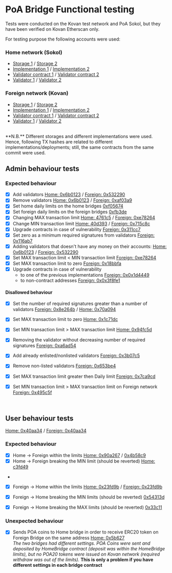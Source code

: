 # PoA Bridge Functional testing

Tests were conducted on the Kovan test network and PoA Sokol, but they have been verified on Kovan Etherscan only.

For testing purpose the following accounts were used:

### Home network (Sokol)
- [Storage 1](https://sokol.poaexplorer.com/address/search/0xad3ccd040d968af2fa983413d3c8aadd9a6f1c9a) / [Storage 2](https://sokol.poaexplorer.com/address/search/0x8E854802d695269A6F1f3Fcabb2111d2F5A0E6f9)
- [Implementation 1](https://sokol.poaexplorer.com/address/search/0x370b86ba8c5ad9c9f55644826b6819cb4f720aad) / [Implementation 2](https://sokol-explorer.poa.network/account/0x608707f39c8E487eafEDfB190f14392E6239eF00)
- [Validator contract 1](https://sokol-explorer.poa.network/account/0x5F5fB0A1C6e1c95346Eca1771732Db1fD149525B) / [Validator contract 2](https://sokol-explorer.poa.network/account/0x7A070129e443F2f29A9B6320c16a05bA22b4ac0c)
- [Validator 1](https://sokol-explorer.poa.network/account/0x6b1454ea62aa394c98bb63ed6ec8a491ba144a60) / [Validator 2](https://sokol-explorer.poa.network/account/0x8bcb705c12164ef39d6202cc38059a91603e6872)


### Foreign network (Kovan)

- [Storage 1](https://kovan.etherscan.io/address/0x7Ea07cd462eF0d5B51F85d12f232e6BbF646A016) / [Storage 2](https://kovan.etherscan.io/address/0x4055A80216190861Cee084CA6148A0D3bb2725c1)
- [Implementation 1](https://kovan.etherscan.io/address/0xE58227ae91b3631e13089e9888BBe5E23d779975) / [Implementation 2](https://kovan.etherscan.io/address/0xeB1598642f52B911AF0192002201b5EF0661CC8E)
- [Validator contract 1](https://kovan.etherscan.io/address/0xad3ccd040d968af2fA983413D3c8aADd9a6F1c9a) / [Validator contract 2](https://kovan.etherscan.io/address/0x431c5b97Ba8387EC5979e06b555aeFcC9080A2b2)
- [Validator 1](https://kovan.etherscan.io/address/0x6b1454ea62aa394c98bb63ed6ec8a491ba144a60) / [Validator 2](https://kovan.etherscan.io/address/0x8bcb705c12164ef39d6202cc38059a91603e6872)

<br>
**N.B.** Different storages and different implementations were used. Hence, following TX hashes are related to different implementations/deployments; still, the same contracts from the same commit were used.

<br>


## Admin behaviour tests

### Expected behaviour

 - [x] Add validators [Home: 0x6b0123](https://sokol.poaexplorer.com/txid/search/0x6b0123736631c34d0a0b1849284d96e79653015e6d240ea61bbcb39d7654b184) / [Foreign: 0x532290](https://kovan.etherscan.io/tx/0x532290af87e310e96bffc86cfae9530eb0d2bf9a5fdce0594ba2fea3a28bbef5)
 - [x] Remove validators [Home: 0x6b0123](https://sokol.poaexplorer.com/txid/search/0x6b0123736631c34d0a0b1849284d96e79653015e6d240ea61bbcb39d7654b184) / [Foreign: 0xaf03a9](https://kovan.etherscan.io/tx/0xaf03a93221c8f16fd398370a0889f741e979089ebcd7982f2bdf5f8179f91679)
 - [x] Set home daily limits on the home bridges [0xf05674](https://sokol.poaexplorer.com/txid/search/0xf0567473d72489d7f3cc6f33cbd14e65985dbb14ae12d3656d1bc80754f7c176)
 - [x] Set foreign daily limits on the foreign bridges [0xfb3de](https://kovan.etherscan.io/tx/0xfb3de489326d4287685638b32ff9ac9c67dd091bb9f7884df765d673d8268e09)
 - [X] Changing MAX transaction limit [Home: 4761c5](https://sokol.poaexplorer.com/txid/search/4761c5ea1ccd5ecf0297000621421e8d1da841f8844b241a1013c5e0c0d320a4) / [Foreign: 0xe78264](https://kovan.etherscan.io/tx/0xe7826480a1ac9ac907ab68b958cea9e6d4baed8c0157870cf391d3ccfaaa0e44)
 - [x] Change MIN transaction limit [Home: 40d393](https://sokol.poaexplorer.com/txid/search/40d39314ad761a271dbfe2becdae8081ea73c397fe1b7a4b316b5fda587ecc0d) / [Foreign: 0x715c8c](https://kovan.etherscan.io/tx/715c8cb9d7acb8fb463087648b2079cbb55a5763f53f83b74e58c1c40c12c85c)
 - [x] Upgrade contracts in case of vulnerability [Foreign: 0x311cc7](https://kovan.etherscan.io/tx/0x311cc7d251ca8bec5f06551c3033429560444934c87adb19eb6850cd24d17483)
 - [x] Set zero as a minimum required signatures from validators [Foreign: 0x116ab7](https://kovan.etherscan.io/tx/0x116ab76466e2291906793aa343de5e594e2c67c22fe9b4d4ef37e0a25bf21a5d)
 - [x] Adding validators that doesn't have any money on their accounts: [Home: 0x6b0123](https://sokol.poaexplorer.com/txid/search/0x6b0123736631c34d0a0b1849284d96e79653015e6d240ea61bbcb39d7654b184) / [Foreign: 0x532290](https://kovan.etherscan.io/tx/0x532290af87e310e96bffc86cfae9530eb0d2bf9a5fdce0594ba2fea3a28bbef5)
 - [x] Set MAX transaction limit < MIN transaction limit [Foreign: 0xe78264](https://kovan.etherscan.io/address/0xe7826480a1ac9ac907ab68b958cea9e6d4baed8c0157870cf391d3ccfaaa0e44)
 - [x] Set MAX transaction limit to zero [Foreign: 0x18bbfa](https://kovan.etherscan.io/address/18bbfad09962bffa862ee14732d1b1bc91bda0bb0c5adb16b2085ec34d39fe9b)
 - [x] Upgrade contracts in case of vulnerability
 	- to one of the previous implementations [Foreign: 0x0x1d4449](https://kovan.etherscan.io/tx/0x1d44494c37c5368139bb613a36edce34f0dbe0065977e32b873b9ce3256d50a4)
	- to non-contract addresses [Foreign: 0x0x3f8fe1](https://kovan.etherscan.io/tx/0x3f8fe1ef67d6ab83db93e165b9838d882a4621a74d5465183ba79121267a307c)

#### Disallowed behaviour

 - [x] Set the number of required signatures greater than a number of validators [Foreign: 0x8e264b](https://kovan.etherscan.io/tx/0x8e264b88a53ce7e6553e5ff0a29691b11cc5d2e9581edb20cf467c89457bee14) / [Home: 0x70a094](https://sokol.poaexplorer.com/txid/search/70a0941cf60557b62faccd87e23391270992a8221a79c19b027c4e11e754d621)
 - [x] Set MAX transaction limit to zero [Home: 0x1c71dc](https://sokol.poaexplorer.com/txid/search/1c71dc00002be0b21861d6c7756945c92308f41d268c191bd765934d5f6a325b)
 - [x] Set MIN transaction limit > MAX transaction limit [Home: 0x94fc5d](https://sokol.poaexplorer.com/txid/search/94fc5d80d9e6a9d26a1ef274ea609805516f5e51f7a49fd0593ccb797c4cc163)
 - [x] Removing the validator without decreasing number of required signatures [Foreign: 0xa6ad54](https://kovan.etherscan.io/tx/0xa6ad5424a2affab8ceab500c5ca75421b5f652a2a016a906bc673561bcd7b9dc)
 - [x] Add already enlisted/nonlisted validators [Foreign: 0x3b07c5](https://kovan.etherscan.io/tx/0x3b07c5e51a6f6c2bca231f9a5887a4ad95715705b48f71a365ca090e1e2f31cd)
 - [x] Remove non-listed validators [Foreign: 0x653be4](https://kovan.etherscan.io/tx/0x653be4db726fe200c145f37511ce6c1c03115ec61164b390dc78b0b353e7b94f)
 - [x] Set MAX transaction limit greater then Daily limit [Foreign: 0x7ca9cd](https://kovan.etherscan.io/tx/0x7ca9cdbddfccd4e3c2a0943f3154337c3c6d80752c98b35d84fe794570da914c)
 - [x] Set MIN transaction limit > MAX transaction limit on Foreign network [Foreign: 0x495c5f](https://kovan.etherscan.io/tx/0x495c5fcf5f31d965d1ed93ffa1ca1a774f7bc605eb950269b2c46a429a0f1178)




<br>

## User behaviour tests
[Home: 0x40aa34](https://sokol.poaexplorer.com/txid/search/0x40aa34fb35ef0804a41c2b4be7d3e3d65c7f6d5c)
 / [Foreign: 0x40aa34](https://kovan.etherscan.io/address/0x40aa34fb35ef0804a41c2b4be7d3e3d65c7f6d5c)

### Expected behaviour

 - [x] Home -> Foreign within the limits [Home: 0x90a267](https://sokol.poaexplorer.com/txid/search/0x90a2670bf44615fcf72eac1100f06d95af24cb73099636112089c4fcddb601db) / [0x4b58c9](https://kovan.etherscan.io/tx/0x4b58c9ab4f9d721a043474e3737b56ffc5850da039e3c10f93efae95962413d9)
 - [x] Home -> Foreign breaking the MIN limit (should be reverted) [Home: c3fd49](https://sokol.poaexplorer.com/txid/search/c3fd49d2163cf87f01024aeaceea7a6b1aec80445b73dee51e7c78a706361afd)
 -
 - [x] Foreign -> Home within the limits [Home: 0x23fd9b](https://sokol.poaexplorer.com/txid/search/0x23fd9be6ebb432c09c0ca524c189a9b585657188af513f5d1176146ac9850268) / [Foreign: 0x23fd9b](https://kovan.etherscan.io/tx/0x23fd9be6ebb432c09c0ca524c189a9b585657188af513f5d1176146ac9850268)
 - [x] Foreign -> Home breaking the MIN limits (should be reverted) [0x54313d](https://kovan.etherscan.io/tx/0x54313dce905a6622912926553036cde9e8de9a30a41370265e47eab4afcd1f02)
 - [x] Foreign -> Home breaking the MAX limits (should be reverted) [0x33c11](https://kovan.etherscan.io/tx/33c11751b9631d86d11e1251aa336019a13d74a84a7d1d81b4ca389b52590b43)



### Unexpected behaviour

 - [x] Sends POA coins to Home bridge in order to receive ERC20 token on Foreign Bridge on the same address [Home: 0x5b627](https://sokol.poaexplorer.com/txid/search/0x5b627ab31d1d517bf41f2ba5ec091c88f4c30fdd742756842d7548a826460561)
<br>*The two bridges had different settings. POA Coins were sent and deposited by HomeBridge contract (deposit was within the HomeBridge limits), but no POA20 tokens were issued on Kovan network (required withdraw was out of the limits).*
**This is only a problem if you have different settings in each bridge contract**


<br>
